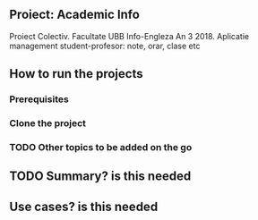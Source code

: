 ## Proiect: Academic Info
Proiect Colectiv. Facultate UBB Info-Engleza An 3 2018. Aplicatie management student-profesor: note, orar, clase etc

## How to run the projects

### Prerequisites

### Clone the project

### TODO Other topics to be added on the go


## TODO Summary? is this needed

## Use cases? is this needed

## 

